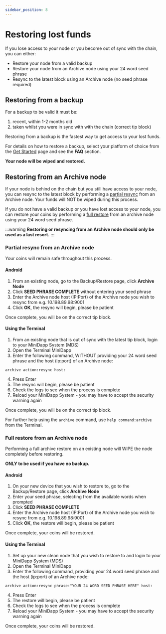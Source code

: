 ```yaml
---
sidebar_position: 8
---
```


# Restoring lost funds

If you lose access to your node or you become out of sync with the chain, you can either:
- Restore your node from a valid backup
- Restore your node from an Archive node using your 24 word seed phrase
- Resync to the latest block using an Archive node (no seed phrase required)

## Restoring from a backup

For a backup to be valid it must be:
1. recent, within 1-2 months old
2. taken whilst you were in sync with with the chain (correct tip block)

Restoring from a backup is the fastest way to get access to your lost funds.

For details on how to restore a backup, select your platform of choice from the [Get Started](/docs/runanode/get_started) page and see the **FAQ** section.

**Your node will be wiped and restored.**

## Restoring from an Archive node

If your node is behind on the chain but you still have access to your node, you can resync to the latest block by performing a [partial resync](#partial-resync-from-an-archive-node) from an Archive node. Your funds will NOT be wiped during this process. 

If you do not have a valid backup or you have lost access to your node, you can restore your coins by performing a [full restore](#full-restore-from-an-archive-node) from an archive node using your 24 word seed phrase.

:::warning
**Restoring or resyncing from an Archive node should only be used as a last resort.**
:::


### Partial resync from an Archive node 

Your coins will remain safe throughout this process.

#### Android

1. From an existing node, go to the Backup/Restore page, click **Archive Node**
2. Click **SEED PHRASE COMPLETE** without entering your seed phrase
3. Enter the Archive node host (IP:Port) of the Archive node you wish to resync from e.g. 10.198.89.98:9001
4. Click **OK**, the resync will begin, please be patient

Once complete, you will be on the correct tip block.

#### Using the Terminal

1. From an existing node that is out of sync with the latest tip block, login to your MiniDapp System (MDS)
2. Open the Terminal MiniDapp
3. Enter the following command, WITHOUT providing your 24 word seed phrase and the host (ip:port) of an Archive node:

```
archive action:resync host:
```

4. Press Enter
5. The resync will begin, please be patient
6. Check the logs to see when the process is complete
7. Reload your MiniDapp System - you may have to accept the security warning again 

Once complete, you will be on the correct tip block.

For further help using the `archive` command, use `help command:archive` from the Terminal.

### Full restore from an Archive node

Performing a full archive restore on an existing node will WIPE the node completely before restoring.

**ONLY to be used if you have no backup.** 

#### Android

1. On your new device that you wish to restore to, go to the Backup/Restore page, click **Archive Node**
2. Enter your seed phrase, selecting from the available words when prompted
3. Click **SEED PHRASE COMPLETE**
4. Enter the Archive node host (IP:Port) of the Archive node you wish to resync from e.g. 10.198.89.98:9001
5. Click **OK**, the restore will begin, please be patient

Once complete, your coins will be restored.

#### Using the Terminal

1. Set up your new clean node that you wish to restore to and login to your MiniDapp System (MDS)
2. Open the Terminal MiniDapp
3. Enter the following command, providing your 24 word seed phrase and the host (ip:port) of an Archive node:

```
archive action:resync phrase:"YOUR 24 WORD SEED PHRASE HERE" host:
```
4. Press Enter
5. The restore will begin, please be patient
6. Check the logs to see when the process is complete
7. Reload your MiniDapp System - you may have to accept the security warning again 

Once complete, your coins will be restored.